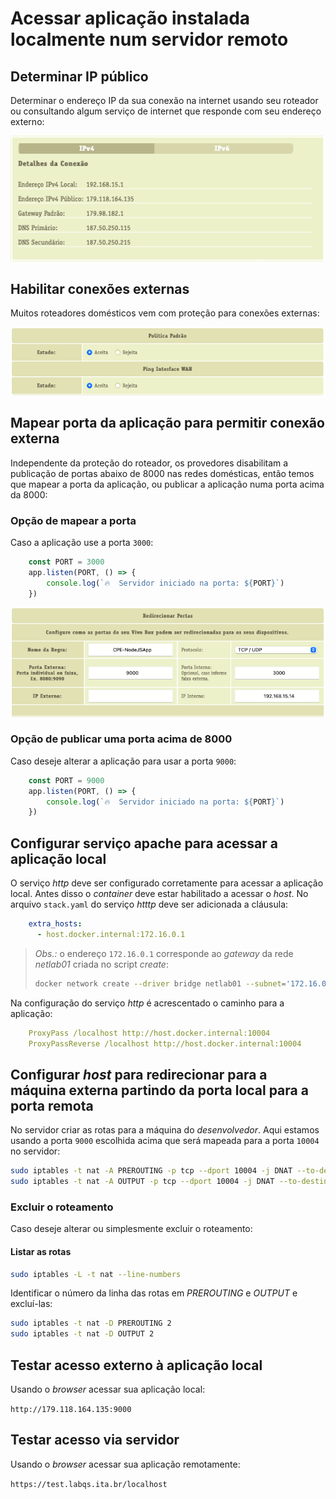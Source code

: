 # Acessar aplicação instalada localmente num servidor remoto

## Determinar IP público

Determinar o endereço IP da sua conexão na internet usando seu roteador ou consultando algum serviço de internet que responde com seu endereço externo:

![Endereço IP público](./images/01-ip-address.png)

## Habilitar conexões externas

Muitos roteadores domésticos vem com proteção para conexões externas:

![Conexões externas](./images/02-enable-connections.png)

## Mapear porta da aplicação para permitir conexão externa

Independente da proteção do roteador, os provedores disabilitam a publicação de portas abaixo de 8000 nas redes domésticas, então temos que mapear a porta da aplicação, ou publicar a aplicação numa porta acima da 8000:

### Opção de mapear a porta

Caso a aplicação use a porta `3000`:

```javascript
    const PORT = 3000
    app.listen(PORT, () => {
        console.log(`🔥  Servidor iniciado na porta: ${PORT}`)
    })
```

![Mapear porta da aplicação](./images/03-route-port.png)

### Opção de publicar uma porta acima de 8000

Caso deseje alterar a aplicação para usar a porta `9000`:

```javascript
    const PORT = 9000
    app.listen(PORT, () => {
        console.log(`🔥  Servidor iniciado na porta: ${PORT}`)
    })
```

## Configurar serviço apache para acessar a aplicação local

O serviço *http* deve ser configurado corretamente para acessar a aplicação local. Antes disso o _container_ deve estar habilitado a acessar o _host_. No arquivo `stack.yaml` do serviço *htttp* deve ser adicionada a cláusula:

```yaml
    extra_hosts:
      - host.docker.internal:172.16.0.1
```

> *Obs.:* o endereço `172.16.0.1` corresponde ao _gateway_ da rede *netlab01* criada no script *create*:
> ```sh
> docker network create --driver bridge netlab01 --subnet='172.16.0.0/16'
> ```

Na configuração do serviço *http* é acrescentado o caminho para a aplicação:

```yaml
    ProxyPass /localhost http://host.docker.internal:10004
    ProxyPassReverse /localhost http://host.docker.internal:10004
```

## Configurar _host_ para redirecionar para a máquina externa partindo da porta local para a porta remota

No servidor criar as rotas para a máquina do *desenvolvedor*. Aqui estamos usando a porta `9000` escolhida acima que será mapeada para a porta `10004` no servidor:

```sh
sudo iptables -t nat -A PREROUTING -p tcp --dport 10004 -j DNAT --to-destination 179.118.164.135:9000
sudo iptables -t nat -A OUTPUT -p tcp --dport 10004 -j DNAT --to-destination 179.118.164.135:9000
```

### Excluir o roteamento

Caso deseje alterar ou simplesmente excluir o roteamento:

#### Listar as rotas

```sh
sudo iptables -L -t nat --line-numbers
```

Identificar o número da linha das rotas em *PREROUTING* e *OUTPUT* e excluí-las:

```sh
sudo iptables -t nat -D PREROUTING 2
sudo iptables -t nat -D OUTPUT 2
```

## Testar acesso externo à aplicação local

Usando o _browser_ acessar sua aplicação local:

`http://179.118.164.135:9000`

## Testar acesso via servidor

Usando o _browser_ acessar sua aplicação remotamente:

`https://test.labqs.ita.br/localhost`
